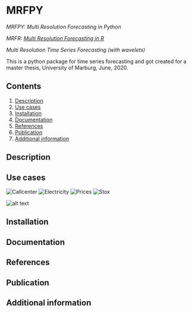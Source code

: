 # MRFPY
*MRFPY: Multi Resolution Forecasting in Python*

*MRFR: [Multi Resolution Forecasting in R](https://github.com/Quirinms/MRFR)*

*Multi Resolution Time Series Forecasting (with wavelets)*

This is a python package for time series forecasting and got created for a master thesis, University of Marburg, June, 2020.

## Contents

1. [Description](#description)
2. [Use cases](#use-cases)
3. [Installation](#installation)
4. [Documentation](#documentation)
5. [References](#references)
6. [Publication](#publication)
7. [Additional information](#additional-information)

## Description

## Use cases

![Callcenter](https://github.com/Quirinms/MRFPY/Callcenter.png)
![Electricity](https://github.com/Quirinms/MRFPY/Electricity.png)
![Prices](https://github.com/Quirinms/MRFPY/Prices.png)
![Stox](https://github.com/Quirinms/MRFPY/Stox.png)


![alt text](https://github.com/Quirinms/MRFPY/Callcenter.png?raw=true)


## Installation

## Documentation

## References

## Publication

## Additional information

